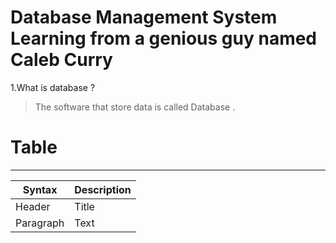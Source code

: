 # Database Management System Learning from a genious guy named Caleb Curry

1.What is database ?
  >The software that store data is called Database .
  
# Table

________________
| Syntax      | Description |
| ----------- | ----------- |
| Header      | Title       |
| Paragraph   | Text        |